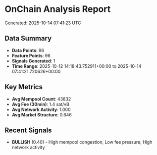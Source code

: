 # OnChain Analysis Report
Generated: 2025-10-14 07:41:23 UTC

## Data Summary
- **Data Points**: 96
- **Feature Points**: 96
- **Signals Generated**: 1
- **Time Range**: 2025-10-12 14:18:43.752911+00:00 to 2025-10-14 07:41:21.720626+00:00

## Key Metrics
- **Avg Mempool Count**: 43832
- **Avg Fee (30min)**: 1.4 sat/vB
- **Avg Network Activity**: 1.000
- **Avg Market Structure**: 0.646

## Recent Signals
- **BULLISH** (0.40) - High mempool congestion; Low fee pressure; High network activity
